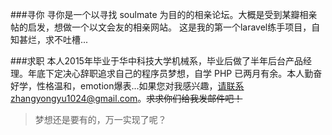 ###寻你
寻你是一个以寻找 soulmate 为目的的相亲论坛。大概是受到某瓣相亲帖的启发，想做一个以文会友的相亲网站。
这是我的第一个laravel练手项目，自知甚烂，求不吐槽... 

###求职
本人2015年毕业于华中科技大学机械系，毕业后做了半年后台产品经理。年底下定决心辞职追求自己的程序员梦想，自学 PHP 已两月有余。本人勤奋好学，性格温和，emotion爆表...如果您对我感兴趣，请联系zhangyongyu1024@gmail.com。<del>求求你们给我发邮件吧！</del>

>梦想还是要有的，万一实现了呢？
